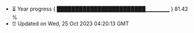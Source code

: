 - ⏳ Year progress { ████████████████████████▁▁▁▁▁▁ } 81.42 %
- ⏰ Updated on Wed, 25 Oct 2023 04:20:13 GMT

